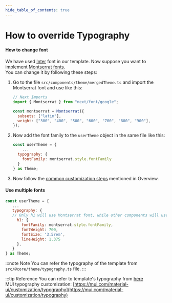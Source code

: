 ```yaml
---
hide_table_of_contents: true
---
```


# How to override Typography

#### How to change font

We have used [Inter](https://fonts.google.com/specimen/Inter?query=inter) font in our template. Now suppose you want to implement [Montserrat fonts](https://fonts.google.com/specimen/Montserrat?query=montserrat).<br/>
You can change it by following these steps:

1. Go to the file `src/components/theme/mergedTheme.ts` and import the Montserrat font and use like this:

   ```js
   // Next Imports
   import { Montserrat } from "next/font/google";

   const montserrat = Montserrat({
     subsets: ["latin"],
     weight: ["300", "400", "500", "600", "700", "800", "900"],
   });
   ```

2. Now add the font family to the `userTheme` object in the same file like this:

   ```js title="src/components/theme/mergedTheme.ts"
   const userTheme = {
       ...
     typography: {
       fontFamily: montserrat.style.fontFamily
     }
   } as Theme;
   ```

3. Now follow the [common customization steps](/docs/guide/development/theming/overview#common-customization-steps) mentioned in Overview.

#### Use multiple fonts

```js title="src/components/theme/mergedTheme.ts"
const userTheme = {
   ...
   typography: {
   // Only h1 will use Montserrat font, while other components will use Inter font,
     h1: {
       fontFamily: montserrat.style.fontFamily,
       fontWeight: 700,
       fontSize: '3.5rem',
       lineHeight: 1.375
     },
   }
} as Theme;
```

:::note Note
You can refer the typography of the template from `src/@core/theme/typography.ts` file.
:::

:::tip Reference
You can refer to template's typography from [here](/docs/user-interface/typography) <br/>
MUI typography customization: [https://mui.com/material-ui/customization/typography](https://mui.com/material-ui/customization/typography)
